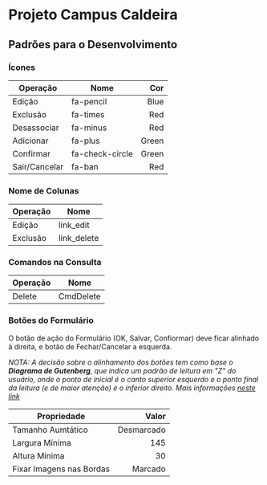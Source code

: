 # Projeto Campus Caldeira

## Padrões para o Desenvolvimento

### Ícones
| Operação | Nome      | Cor
|-------------|-----------|-----:
| Edição      | fa-pencil | Blue
| Exclusão    | fa-times  | Red
| Desassociar | fa-minus  | Red
| Adicionar   | fa-plus   | Green
| Confirmar   | fa-check-circle | Green
| Sair/Cancelar | fa-ban | Red

### Nome de Colunas
| Operação | Nome
|--------|-----
| Edição | link_edit
| Exclusão | link_delete

### Comandos na Consulta
| Operação | Nome
|------------|-----
| Delete  | CmdDelete

### Botões do Formulário

O botão de ação do Formulário (OK, Salvar, Confiormar) deve ficar alinhado à direita, e botão de Fechar/Cancelar a esquerda.

_NOTA: A decisão sobre o alinhamento dos botões tem como base o __Diagrama de Gutenberg__, que indica um padrão de leitura em "Z" do usuário, onde o ponto de inicial é o canto superior esquerdo e o ponto final da leitura (e de maior atenção) é o inferior direito. Mais informações [neste link](https://medium.com/ux-user-experience-design-em-portugues/padroes-de-leitura-na-web-a-experiencia-de-escanear-informacao-76d0a846c35a)_


| Propriedade       | Valor 
|-------------------|----------------:
| Tamanho Aumtático | Desmarcado
| Largura Mínima    | 145
| Altura Mínima     | 30
| Fixar Imagens nas Bordas | Marcado

